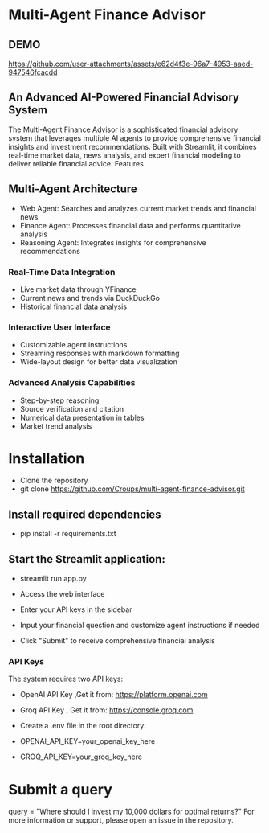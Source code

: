 # Multi-Agent Finance Advisor
## DEMO 
https://github.com/user-attachments/assets/e62d4f3e-96a7-4953-aaed-947546fcacdd

## An Advanced AI-Powered Financial Advisory System

The Multi-Agent Finance Advisor is a sophisticated financial advisory system that leverages multiple AI agents to provide comprehensive financial insights and investment recommendations. Built with Streamlit, it combines real-time market data, news analysis, and expert financial modeling to deliver reliable financial advice.
Features

## Multi-Agent Architecture

- Web Agent: Searches and analyzes current market trends and financial news
- Finance Agent: Processes financial data and performs quantitative analysis
- Reasoning Agent: Integrates insights for comprehensive recommendations


### Real-Time Data Integration

- Live market data through YFinance
- Current news and trends via DuckDuckGo
- Historical financial data analysis


### Interactive User Interface

- Customizable agent instructions
- Streaming responses with markdown formatting
- Wide-layout design for better data visualization


### Advanced Analysis Capabilities

- Step-by-step reasoning
- Source verification and citation
- Numerical data presentation in tables
- Market trend analysis



# Installation
- Clone the repository
- git clone https://github.com/Croups/multi-agent-finance-advisor.git

## Install required dependencies
- pip install -r requirements.txt

## Start the Streamlit application:

- streamlit run app.py

- Access the web interface
- Enter your API keys in the sidebar
- Input your financial question and customize agent instructions if needed
- Click "Submit" to receive comprehensive financial analysis

### API Keys
The system requires two API keys:

- OpenAI API Key ,Get it from: https://platform.openai.com

- Groq API Key , Get it from: https://console.groq.com

- Create a .env file in the root directory:
- OPENAI_API_KEY=your_openai_key_here
- GROQ_API_KEY=your_groq_key_here

# Submit a query
query = "Where should I invest my 10,000 dollars for optimal returns?"
For more information or support, please open an issue in the repository.
